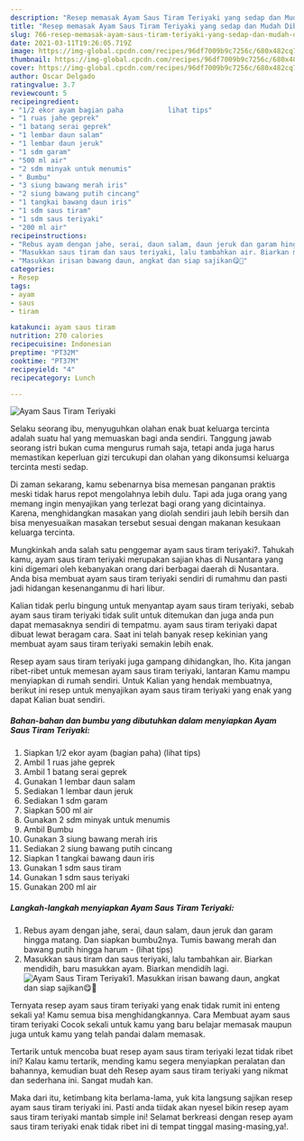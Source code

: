 ```yaml
---
description: "Resep memasak Ayam Saus Tiram Teriyaki yang sedap dan Mudah Dibuat"
title: "Resep memasak Ayam Saus Tiram Teriyaki yang sedap dan Mudah Dibuat"
slug: 766-resep-memasak-ayam-saus-tiram-teriyaki-yang-sedap-dan-mudah-dibuat
date: 2021-03-11T19:26:05.719Z
image: https://img-global.cpcdn.com/recipes/96df7009b9c7256c/680x482cq70/ayam-saus-tiram-teriyaki-foto-resep-utama.jpg
thumbnail: https://img-global.cpcdn.com/recipes/96df7009b9c7256c/680x482cq70/ayam-saus-tiram-teriyaki-foto-resep-utama.jpg
cover: https://img-global.cpcdn.com/recipes/96df7009b9c7256c/680x482cq70/ayam-saus-tiram-teriyaki-foto-resep-utama.jpg
author: Oscar Delgado
ratingvalue: 3.7
reviewcount: 5
recipeingredient:
- "1/2 ekor ayam bagian paha           lihat tips"
- "1 ruas jahe geprek"
- "1 batang serai geprek"
- "1 lembar daun salam"
- "1 lembar daun jeruk"
- "1 sdm garam"
- "500 ml air"
- "2 sdm minyak untuk menumis"
- " Bumbu"
- "3 siung bawang merah iris"
- "2 siung bawang putih cincang"
- "1 tangkai bawang daun iris"
- "1 sdm saus tiram"
- "1 sdm saus teriyaki"
- "200 ml air"
recipeinstructions:
- "Rebus ayam dengan jahe, serai, daun salam, daun jeruk dan garam hingga matang. Dan siapkan bumbu2nya. Tumis bawang merah dan bawang putih hingga harum           (lihat tips)"
- "Masukkan saus tiram dan saus teriyaki, lalu tambahkan air. Biarkan mendidih, baru masukkan ayam. Biarkan mendidih lagi."
- "Masukkan irisan bawang daun, angkat dan siap sajikan😋🙏"
categories:
- Resep
tags:
- ayam
- saus
- tiram

katakunci: ayam saus tiram 
nutrition: 270 calories
recipecuisine: Indonesian
preptime: "PT32M"
cooktime: "PT37M"
recipeyield: "4"
recipecategory: Lunch

---
```



![Ayam Saus Tiram Teriyaki](https://img-global.cpcdn.com/recipes/96df7009b9c7256c/680x482cq70/ayam-saus-tiram-teriyaki-foto-resep-utama.jpg)

Selaku seorang ibu, menyuguhkan olahan enak buat keluarga tercinta adalah suatu hal yang memuaskan bagi anda sendiri. Tanggung jawab seorang istri bukan cuma mengurus rumah saja, tetapi anda juga harus memastikan keperluan gizi tercukupi dan olahan yang dikonsumsi keluarga tercinta mesti sedap.

Di zaman  sekarang, kamu sebenarnya bisa memesan panganan praktis meski tidak harus repot mengolahnya lebih dulu. Tapi ada juga orang yang memang ingin menyajikan yang terlezat bagi orang yang dicintainya. Karena, menghidangkan masakan yang diolah sendiri jauh lebih bersih dan bisa menyesuaikan masakan tersebut sesuai dengan makanan kesukaan keluarga tercinta. 



Mungkinkah anda salah satu penggemar ayam saus tiram teriyaki?. Tahukah kamu, ayam saus tiram teriyaki merupakan sajian khas di Nusantara yang kini digemari oleh kebanyakan orang dari berbagai daerah di Nusantara. Anda bisa membuat ayam saus tiram teriyaki sendiri di rumahmu dan pasti jadi hidangan kesenanganmu di hari libur.

Kalian tidak perlu bingung untuk menyantap ayam saus tiram teriyaki, sebab ayam saus tiram teriyaki tidak sulit untuk ditemukan dan juga anda pun dapat memasaknya sendiri di tempatmu. ayam saus tiram teriyaki dapat dibuat lewat beragam cara. Saat ini telah banyak resep kekinian yang membuat ayam saus tiram teriyaki semakin lebih enak.

Resep ayam saus tiram teriyaki juga gampang dihidangkan, lho. Kita jangan ribet-ribet untuk memesan ayam saus tiram teriyaki, lantaran Kamu mampu menyiapkan di rumah sendiri. Untuk Kalian yang hendak membuatnya, berikut ini resep untuk menyajikan ayam saus tiram teriyaki yang enak yang dapat Kalian buat sendiri.

<!--inarticleads1-->

##### Bahan-bahan dan bumbu yang dibutuhkan dalam menyiapkan Ayam Saus Tiram Teriyaki:

1. Siapkan 1/2 ekor ayam (bagian paha)           (lihat tips)
1. Ambil 1 ruas jahe geprek
1. Ambil 1 batang serai geprek
1. Gunakan 1 lembar daun salam
1. Sediakan 1 lembar daun jeruk
1. Sediakan 1 sdm garam
1. Siapkan 500 ml air
1. Gunakan 2 sdm minyak untuk menumis
1. Ambil  Bumbu
1. Gunakan 3 siung bawang merah iris
1. Sediakan 2 siung bawang putih cincang
1. Siapkan 1 tangkai bawang daun iris
1. Gunakan 1 sdm saus tiram
1. Gunakan 1 sdm saus teriyaki
1. Gunakan 200 ml air




<!--inarticleads2-->

##### Langkah-langkah menyiapkan Ayam Saus Tiram Teriyaki:

1. Rebus ayam dengan jahe, serai, daun salam, daun jeruk dan garam hingga matang. Dan siapkan bumbu2nya. Tumis bawang merah dan bawang putih hingga harum -           (lihat tips)
1. Masukkan saus tiram dan saus teriyaki, lalu tambahkan air. Biarkan mendidih, baru masukkan ayam. Biarkan mendidih lagi.
<img src="//assets-global.cpcdn.com/assets/icons/button_play-2c75c40dde080a61004c1f40b05d8f140eaff45d7e9e6481dc71c63d2e7c4909.png" alt="Ayam Saus Tiram Teriyaki">1. Masukkan irisan bawang daun, angkat dan siap sajikan😋🙏




Ternyata resep ayam saus tiram teriyaki yang enak tidak rumit ini enteng sekali ya! Kamu semua bisa menghidangkannya. Cara Membuat ayam saus tiram teriyaki Cocok sekali untuk kamu yang baru belajar memasak maupun juga untuk kamu yang telah pandai dalam memasak.

Tertarik untuk mencoba buat resep ayam saus tiram teriyaki lezat tidak ribet ini? Kalau kamu tertarik, mending kamu segera menyiapkan peralatan dan bahannya, kemudian buat deh Resep ayam saus tiram teriyaki yang nikmat dan sederhana ini. Sangat mudah kan. 

Maka dari itu, ketimbang kita berlama-lama, yuk kita langsung sajikan resep ayam saus tiram teriyaki ini. Pasti anda tiidak akan nyesel bikin resep ayam saus tiram teriyaki mantab simple ini! Selamat berkreasi dengan resep ayam saus tiram teriyaki enak tidak ribet ini di tempat tinggal masing-masing,ya!.

